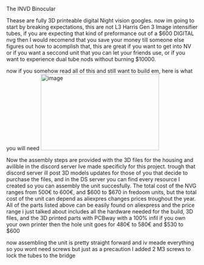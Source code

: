 The INVD Binocular




Thease are fully 3D printeable digital Night vision googles. now im going to start by breaking expectations, this are not L3 Harris Gen 3 Image intensifier tubes, if you are expecting that kind of preformance out of a $600 DIGITAL nvg then I would recomend that you 
save your money till someone else figures out how to acomplish that, this are great if you want to get into NV or if you want a seccond unit that you can let your friends use, or if you want to experience dual tube nods without burning $10000.

now if you somehow read all of this and still want to build em, here is what you will need
<img width="311" height="201" alt="image" src="https://github.com/user-attachments/assets/c59d756a-6201-43e1-bf8b-e685c2fe4827" />

Now the assembly steps are provided with the 3D files for the housing and avilible in the discord server Ive made specificly for this project. trough that discord server ill post 3D models updates for those of you that decide to purchase the files, and in the DS server 
you can find every resource I created so you can assembly the unit succesfully.
The total cost of the NVG ranges from 500€ to 600€, and $600 to $670 in fredoom units, but the total cost of the unit can depend as aliexpres changes prices troughout the year.
All of the parts listed above can be easily found on aliexpress and the price range i just talked about includes all the hardware needed for the build, 3D files, and the 3D printed parts with PCBway with a 100% infil if you own your own printer then the hole unit goes
for 480€ to 580€ and $530 to $600

now assembling the unit is pretty straight forward and iv meade everything so you wont need screws but just as a precaution I added 2 M3 screws to lock the tubes to the bridge
